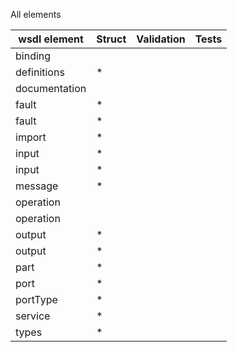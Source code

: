 All elements

| wsdl element | Struct | Validation | Tests |
| -------- | ------ | ---------- | ----- |
| binding
| definitions | * |
| documentation
| fault | * |
| fault | * |
| import | * |
| input | * |
| input | * |
| message | * |
| operation
| operation
| output | * |
| output | * |
| part | * |
| port | * |
| portType | * |
| service | * |
| types | * |